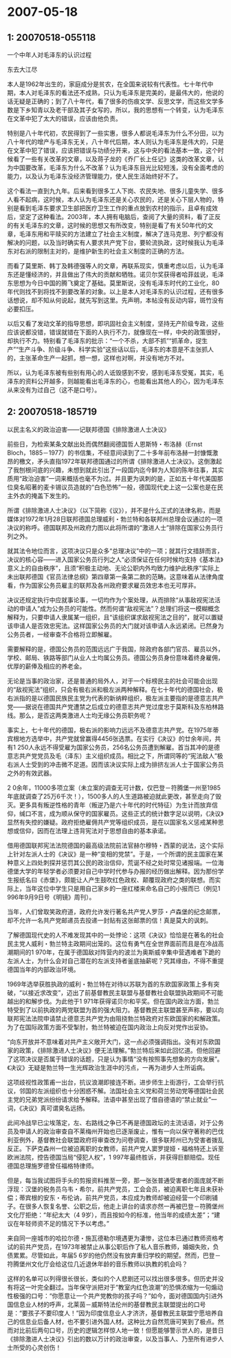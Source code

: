 # 2007-05-18

## 1: 20070518-055118

一个中年人对毛泽东的认识过程

东去大江尽

本人是1962年出生的，家庭成分是贫农，在全国来说较有代表性。七十年代中期，本人对毛泽东的看法还不成熟，只认为毛泽东是完美的，是最伟大的，他说的话无疑是正确的；到了八十年代，看了很多的伤痕文学、反思文学，而这些文学多数是下乡知青以及老干部及其子女写的，所以，我的思想有一个转变，认为毛泽东在文革中犯了太大的错误，应该由他负责。 

特别是八十年代初，农民得到了一些实惠，很多人都说毛泽东为什么不分田，以为八十年代的增产与毛泽东无关，八十年代后期，本人则认为毛泽东是伟大的，只是在文革中犯了错误，应该把错误与功绩分开来，这与中央的看法基本一致，这个时候看了一些有关改革的文章，以及蒋子龙的《乔厂长上任记》这类的改革文章，认为中国要改革，毛泽东为什么不改革？认为毛泽东目光比较短浅，没有全面考虑的能力，以及认为毛泽东没经济管理能力，使人民生活始终好不了。 

这个看法一直到九九年。后来看到很多工人下岗、农民失地、很多儿童失学、很多人看不起病，这时候，本人认为毛泽东还是关心农民的，还是关心下层人物的，特别是看到毛泽东要求卫生部把医疗卫生工作的重点放到农村的指示，且卓有成效后，坚定了这种看法。2003年，本人拥有电脑后，查阅了大量的资料，看了正反的有关毛泽东的文章，这时候的思想又有所改变，特别是看了有关50年代的文章，毛泽东用和平赎买的方法建立了社会主义制度，解决了连马克思、列宁都没有解决的问题，以及当时确实有人要求共产党下台，要轮流执政，这时候我认为毛泽东对右派的限制主对的，是维护新生的社会主义制度的正确的方法。 

而看了莫里斯、韩丁及韩德强等人的文章，再联系现实，慎重考虑以后，认为毛泽东还是懂经济的，并且做出了伟大的贡献和牺牲。诺贝尔奖获得者哈菲兹说，毛泽东思想为今日中国的腾飞奠定了基础。莫里斯说，没有毛泽东时代的工业化，80年代则找不到将找不到要改革的对象。以上是本人对毛泽东的认识过程，还有很多话想说，却不知从何说起，就先写到这里。先声明，本帖没有反动内容，斑竹没有必要扣压。 

以后又看了发动文革的指导思想，即巩固社会主义制度，坚持无产阶级专政，这些应该说都没错，错误就错在下面的人执行不力，就像现在一样，中央的政策很好，却执行不力。特别看了毛泽东的批示：“一个不杀，大部不抓”“抓革命，捉生产”“生产斗争、阶级斗争、科学实验”这些话以后，毛泽东的本意是不主张抓人的，主张革命生产一起抓，想一想，这样也对啊，并没有地方不对。 

所以，认为毛泽东被有些别有用心的人诋毁感到不安，感到毛泽东受冤，其实，毛泽东的资料公开越多，则越能看出毛泽东的心，也能看出其他人的心，因为毛泽东从来没有为过自己（这不是口号）。

## 2: 20070518-185719

以民主名义的政治迫害――记联邦德国《排除激进人士决议》 

前些日，为检索某条文献出处而偶然翻阅德国哲人恩斯特・布洛赫（Ernst Bloch，1885－1977）的书信集，不经意间读到了二十多年前布洛赫一封慷慨激昂的檄文，矛头直指1972年联邦德国通过的所谓《排除激进人士决议》。这倒激起了我刨根问底的兴趣，未想到就此引出了一段国内迄今鲜为人知的陈年往事，其实质用“政治迫害”一词来概括也毫不为过。并且更为讽刺的是，正如五十年代美国那位臭名昭著的麦卡锡议员造就的“白色恐怖”一般，德国现代史上这一公案也是在民主外衣的掩盖下发生的。

所谓《排除激进人士决议》（以下简称《议》），并不是什么正式的法律名称，而是媒体对1972年1月28日联邦德国总理威利・勃兰特和各联邦州总理会议通过的一项决议的称呼。德国联邦及州政府力图以此将所谓的“激进人士”排除在国家公务员行列之外。

就其法令地位而言，这项决议只是众多“总理决议”中的一项；就其行文措辞而言，决议的核心容――进入国家公务员行列之人“必须保证在任何时候均支持《基本法》意义上的自由秩序”，且须“积极主动地、无论公职内外均致力维护此秩序”实际上未出联邦德国《官员法律总纲》第四章第一条第二款的范畴。这意味着从法律角度看，作为国家公务员雇主的联邦及各州政府要求雇员效忠本也无可厚非。

决议还规定执行中应就事论事，一切均作为个案处理，从而排除“从事敌视宪法活动的申请人”成为公务员的可能性。然而何谓“敌视宪法”？总理们将这一模糊概念解释为，只要申请人隶属某一组织，且“该组织谋求敌视宪法之目的”，就可以置疑该申请人是否效忠宪法。这样国家公务员的大门就对该申请人永远紧闭。已然身为公务员者，一经审查不合格将立即解雇。

需要解释的是，德国公务员的范围远远广于我国，除政府各部门官员、雇员以外，学校、邮局、铁路等部门从业人士均属公务员。德国公务员身份意味着终身雇佣，优厚的薪俸及相应的养老金。

无论是当事的政治家，还是普通的局外人，对于一个标榜民主的社会可能会出现的“敌视宪法”组织，只会有极右派和极左派两种解释。在七十年代的德国社会，极右派指的是以德国民族民主党为代表的新纳粹组织，极左派主要指的是德意志共产党――据说在德国共产党遭禁之后成立的德意志共产党过度忠于莫斯科及东柏林路线。那么，是否这两类激进人士均无缘公务员职务呢？

事实上，七十年代的德国，极右派的影响力远远不及德意志共产党。在1975年蒂宾根地方选举中，共产党就曾赢得4456张选票。在实行《决议》的廿余年间，共有1 250人永远不得受雇为国家公务员，256名公务员遭到解雇。首当其冲的是德意志共产党党员及毛（泽东）主义组织成员。相比之下，所谓同等的“宪法敌人”极右派人士受到的冲击微不足道。因而该决议实际上成为排挤左派人士于国家公务员之外的有效武器。

2 0余年，11000多项立案（未立案的调查无可计数，仅巴登－符腾堡一州至1985年底就调查了25万6千次！），1500多人的人生道路被迫就此更改，甚至走向了毁灭。更多具有叛逆性格的青年（叛逆乃是六十年代的时代特征）为生计而放弃信仰，缄口不言，成为顺从保守的国家雇员。这些正式的统计数字足以说明，《决议》显然有失控的嫌疑。政府拒绝雇佣共产党等组织成员，是在以国家名义惩戒某种思想或信仰，因而在法理上违背宪法对于思想自由的基本承诺。

借用德国联邦宪法法院德国的最高级法院前法官赫尔穆特・西蒙的说法，这个实际上针对左派人士的《决议》是一种“变相的党禁”。于是，一个所谓的民主国家在某种意义上四处刺探并惩罚其公民的政治信仰，荒诞不经之处时常见诸报端。一位海德堡大学的年轻学者必须要对自己中学时代参与办报的经历做出解释。因为那份学生报纸名曰《赤堡》，颇能让人产生鼓吹红色政权、颠覆现政府之类的联想。而实际上，当年这位中学生只是用自己家乡的一座红楼来命名自己的小报而已（例见1 996年9月9日号《明镜》周刊）。

当年，人们曾取笑政府道，政府允许发行著名共产党人罗莎・卢森堡的纪念邮票，却不允许一名共产党邮递员去投递一封贴有这张邮票的信！真是莫大的讽刺。

了解德国现代史的人不难发现其中的一处悖论：这项《决议》恰恰是在著名的社会民主党人威利・勃兰特主政期间出笼的。这位有勇气在全世界面前而且是在冷战高潮期间的1 970年，在属于德国敌对阵营内的波兰为奥斯威辛集中营遇难者下跪的左派人士，为什么会对自己潜在的左派支持者釜底抽薪呢？究其缘由，不得不重提德国当年的内部政治环境。

1969年选举获胜执政的威利・勃兰特在对待以苏联为首的东欧国家政策上多有突破，“以接近求改变”，迈出了前基督教民主联盟与基督教社会联盟执政期间不可能越出的和解步伐。为此他于1 971年获得诺贝尔和平奖。但在国内政治方面，勃兰特受到了以前执政的两党联盟为首的强大阻力。基督教民主联盟甚至声称，要以向联邦宪法法院申请禁止德意志共产党为由阻挠勃兰特政府对东欧国家的和解政策。为了在国际政策方面不受掣肘，勃兰特被迫在国内政治上向反对党作出妥协。

“向东开放并不意味着对共产主义敞开大门，这一点必须强调指出。没有对东欧国家的政策，《排除激进人士决议》便无法理解。”勃兰特后来如此回忆道。但他回避了这项决议是否属于错误的话题，只是认为事情“没有按照事先想象的方向发展”。《决议》无疑是勃兰特一生光辉政治生涯中的污点，一再为进步人士所诟病。

这项歧视性政策甫一出台，抗议浪潮即接连不断。进步师生上街游行，工会举行抗议，邻国的左派组织也十分困惑不解。法国社会主义党和荷兰劳动党等德国社会民主党的兄弟党派纷纷请求给予解释。法语中甚至出现了借自德语的“禁止就业”一词，《决议》真可谓臭名远扬。

此间冷战早已尘埃落定，左、右路线之争已不再是德国政坛的主流话语，对于公务员及申请人的政治审查自不莱梅州开始也已逐渐废止，惟有一向以保守著称的巴伐利亚例外，基督教社会联盟政府将审查改为问卷调查，很多联邦州已为受害者拨乱反正。下萨克森州一位被迫离职的女教师，前共产党人窦罗提娅・福格特还上诉至欧洲法院，控告德国当局“侵犯人权”，1 997年最终胜诉，并获得巨额赔偿。现任德国总理施罗德曾任福格特律师。

但是，每当我试图将手头的剪报资料推至一旁，那一张张普通受害者的面庞就不断浮现：汉堡的税务员乌韦・希尔，前共产党员，工会会员，被迫离职七年且未获补偿；蒂宾根的安东・布伦讷，前共产党员，本应成为教师却被迫经营一个印刷铺子。在很多人恢复名誉、公职之后，他走上讲台的请求亦然一再被巴登－符腾堡州文化厅拒绝：“年纪太大（4 9岁），而且按如今的标准，他当年的成绩太差”；“建议在年轻师资不足的情况下予以考虑。”

来自同一座城市的哈拉尔德・施瓦德勒尔境遇更为凄惨，这位本已通过教师资格考试的前共产党员，在1973年被禁止从事公职后作了私人音乐教师，婚姻失败，负债累累。尽管如此，年届5 6岁的他仍然没有放弃重归学校的期望。然而，巴登－符腾堡州文化厅会给这位几近退休年龄的音乐教师以执教的机会吗？

这样的名单可以列得很长很长，类似的个人悲剧还可以找出很多很多。但历史并没有将这一叶完全翻过。当年保守派把对于“教室内红色浪潮”的恐惧浓缩为一句煽动性极强的口号：“你愿意让一个共产党教你的孩子吗？”如今，面对德国国内引进外国信息业人材的呼声，北莱茵－威斯特法伦州的基督教民主联盟提出的口号是：“要孩子不要印度人！”因为印度信息业人才济济，基督教民主联盟宁愿培养自己的信息业后备人材，也不要引进外国人材。这种比方自然荒唐可笑到了极点。然而对比前后两句口号，历史的逻辑怎样惊人地一致！但愿能够警示世人的，是昔日《排除激进人士决议》引出的数以万计的政治审查，以及当事人、乃至所有进步人士所受的心灵创伤！

